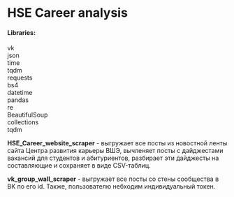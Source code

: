 # HSE Career analysis

#### Libraries:
vk  
json  
time  
tqdm  
requests  
bs4  
datetime  
pandas  
re  
BeautifulSoup  
collections  
tqdm  

**HSE_Career_website_scraper** - выгружает все посты из новостной ленты сайта Центра развития карьеры ВШЭ, вычленяет посты с дайджестами вакансий для студентов и абитуриентов, разбирает эти дайджесты на составляющие и сохраняет в виде CSV-таблиц.

**vk_group_wall_scraper** - выгружает все посты со стены сообщества в ВК по его id. Также, пользователю небходим индивидуальный токен.
